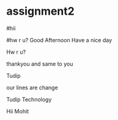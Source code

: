 # assignment2
#hii

#hw r u?
Good Afternoon
Have a nice day

Hw r u?

thankyou and same to you

Tudip

our lines are change

Tudip Technology

Hii Mohit

